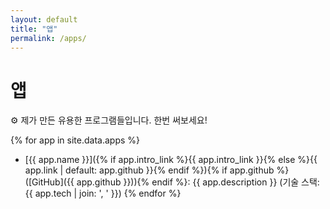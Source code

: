 ```yaml
---
layout: default
title: "앱"
permalink: /apps/
---
```


# 앱

⚙️ 제가 만든 유용한 프로그램들입니다. 한번 써보세요!

{% for app in site.data.apps %}
- [{{ app.name }}]({% if app.intro_link %}{{ app.intro_link }}{% else %}{{ app.link | default: app.github }}{% endif %}){% if app.github %} ([GitHub]({{ app.github }})){% endif %}: {{ app.description }} (기술 스택: {{ app.tech | join: ', ' }})
{% endfor %}
